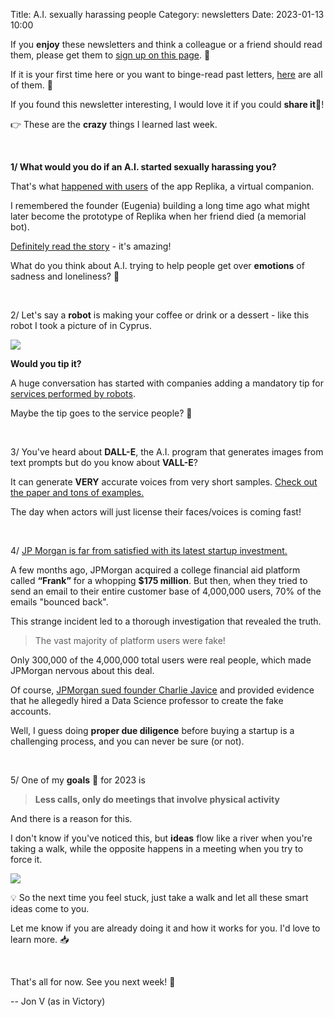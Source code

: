 Title: A.I. sexually harassing people
Category: newsletters
Date: 2023-01-13 10:00

If you **enjoy** these newsletters and think a colleague or a friend should read them, please get them to [sign up on this page](https://jon.io/). 📝

If it is your first time here or you want to binge-read past letters, [here](https://jon.io/category/newsletters) are all of them. 📰

If you found this newsletter interesting, I would love it if you could **share it**🔗!

👉 These are the **crazy** things I learned last week.

<br>

**1/ What would you do if an A.I. started sexually harassing you?**

That's what [happened with users](https://www.vice.com/en/article/z34d43/my-ai-is-sexually-harassing-me-replika-chatbot-nudes) of the app Replika, a virtual companion.

I remembered the founder (Eugenia) building a long time ago what might later become the prototype of Replika when her friend died (a memorial bot).

[Definitely read the story](https://www.theverge.com/a/luka-artificial-intelligence-memorial-roman-mazurenko-bot) - it's amazing!

What do you think about A.I. trying to help people get over **emotions** of sadness and loneliness? 🤔

<br>

2/ Let's say a **robot** is making your coffee or drink or a dessert - like this robot I took a picture of in Cyprus.

![](https://sendfoxprod.b-cdn.net/media/G5vJAkWGzI6VXU6qpkAzXJqk1VHxKFb8qGpsHlZo16325)

**Would you tip it?**

A huge conversation has started with companies adding a mandatory tip for [services performed by robots](https://www.dailydot.com/irl/tipping-robots/).

Maybe the tip goes to the service people? 🧐

<br>

3/ You've heard about **DALL-E**, the A.I. program that generates images from text prompts but do you know about **VALL-E**?

It can generate **VERY** accurate voices from very short samples. [Check out the paper and tons of examples.](https://valle-demo.github.io/)

The day when actors will just license their faces/voices is coming fast!

<br>

4/ [JP Morgan is far from satisfied with its latest startup investment.](https://futurism.com/jpmorgan-claims-startup-tricked-acquisition-fake-users)

A few months ago, JPMorgan acquired a college financial aid platform called **“Frank”** for a whopping **$175 million**. But then, when they tried to send an email to their entire customer base of 4,000,000 users, 70% of the emails "bounced back". 

This strange incident led to a thorough investigation that revealed the truth. 

> The vast majority of platform users were fake! 

Only 300,000 of the 4,000,000 total users were real people, which made JPMorgan nervous about this deal. 

Of course, [JPMorgan sued founder Charlie Javice](https://s3.documentcloud.org/documents/23570243/frank_suit.pdf) and provided evidence that he allegedly hired a Data Science professor to create the fake accounts. 

Well, I guess doing **proper due diligence** before buying a startup is a challenging process, and you can never be sure (or not).

<br>

5/ One of my **goals** 🎯 for 2023 is

> **Less calls, only do meetings that involve physical activity**

And there is a reason for this. 

I don't know if you've noticed this, but **ideas** flow like a river when you're taking a walk, while the opposite happens in a meeting when you try to force it.

![](https://sendfoxprod.b-cdn.net/media/5VR8UKrp7KIZ3HcVkeIZKL6XbaMywRuJc7hmJm5m16325)

💡 So the next time you feel stuck, just take a walk and let all these smart ideas come to you.

Let me know if you are already doing it and how it works for you. I'd love to learn more. 📥

<br>

That's all for now. See you next week! 🚀

-- Jon V (as in Victory)